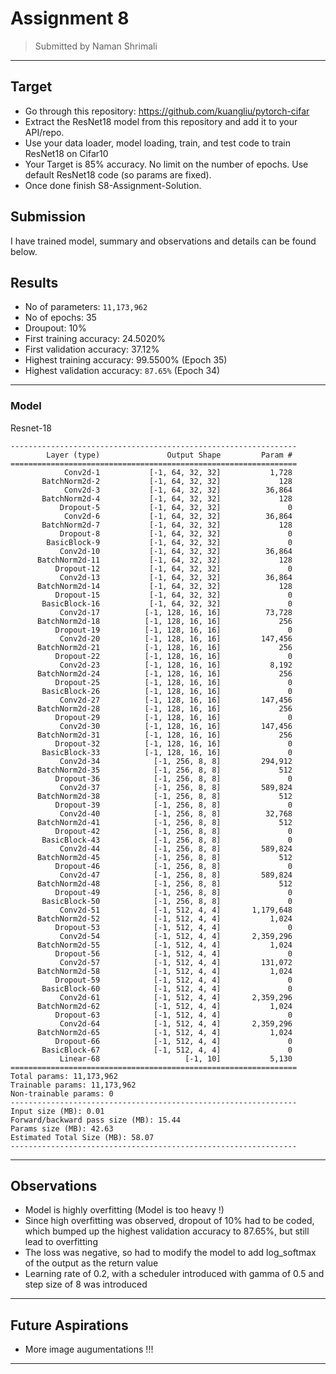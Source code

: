 # Assignment 8

> Submitted by Naman Shrimali
---

## Target
- Go through this repository: https://github.com/kuangliu/pytorch-cifar
- Extract the ResNet18 model from this repository and add it to your API/repo. 
- Use your data loader, model loading, train, and test code to train ResNet18 on Cifar10
- Your Target is 85% accuracy. No limit on the number of epochs. Use default ResNet18 code (so params are fixed). 
- Once done finish S8-Assignment-Solution.

## Submission
I have trained model, summary and observations and details can be found below.

## Results
- No of parameters: `11,173,962`
- No of epochs: 35
- Droupout: 10%
- First training accuracy: 24.5020%
- First validation accuracy: 37.12%
- Highest training accuracy: 99.5500% (Epoch 35)
- Highest validation accuracy: `87.65%` (Epoch 34) 
---
### Model
Resnet-18
```
----------------------------------------------------------------
        Layer (type)               Output Shape         Param #
================================================================
            Conv2d-1           [-1, 64, 32, 32]           1,728
       BatchNorm2d-2           [-1, 64, 32, 32]             128
            Conv2d-3           [-1, 64, 32, 32]          36,864
       BatchNorm2d-4           [-1, 64, 32, 32]             128
           Dropout-5           [-1, 64, 32, 32]               0
            Conv2d-6           [-1, 64, 32, 32]          36,864
       BatchNorm2d-7           [-1, 64, 32, 32]             128
           Dropout-8           [-1, 64, 32, 32]               0
        BasicBlock-9           [-1, 64, 32, 32]               0
           Conv2d-10           [-1, 64, 32, 32]          36,864
      BatchNorm2d-11           [-1, 64, 32, 32]             128
          Dropout-12           [-1, 64, 32, 32]               0
           Conv2d-13           [-1, 64, 32, 32]          36,864
      BatchNorm2d-14           [-1, 64, 32, 32]             128
          Dropout-15           [-1, 64, 32, 32]               0
       BasicBlock-16           [-1, 64, 32, 32]               0
           Conv2d-17          [-1, 128, 16, 16]          73,728
      BatchNorm2d-18          [-1, 128, 16, 16]             256
          Dropout-19          [-1, 128, 16, 16]               0
           Conv2d-20          [-1, 128, 16, 16]         147,456
      BatchNorm2d-21          [-1, 128, 16, 16]             256
          Dropout-22          [-1, 128, 16, 16]               0
           Conv2d-23          [-1, 128, 16, 16]           8,192
      BatchNorm2d-24          [-1, 128, 16, 16]             256
          Dropout-25          [-1, 128, 16, 16]               0
       BasicBlock-26          [-1, 128, 16, 16]               0
           Conv2d-27          [-1, 128, 16, 16]         147,456
      BatchNorm2d-28          [-1, 128, 16, 16]             256
          Dropout-29          [-1, 128, 16, 16]               0
           Conv2d-30          [-1, 128, 16, 16]         147,456
      BatchNorm2d-31          [-1, 128, 16, 16]             256
          Dropout-32          [-1, 128, 16, 16]               0
       BasicBlock-33          [-1, 128, 16, 16]               0
           Conv2d-34            [-1, 256, 8, 8]         294,912
      BatchNorm2d-35            [-1, 256, 8, 8]             512
          Dropout-36            [-1, 256, 8, 8]               0
           Conv2d-37            [-1, 256, 8, 8]         589,824
      BatchNorm2d-38            [-1, 256, 8, 8]             512
          Dropout-39            [-1, 256, 8, 8]               0
           Conv2d-40            [-1, 256, 8, 8]          32,768
      BatchNorm2d-41            [-1, 256, 8, 8]             512
          Dropout-42            [-1, 256, 8, 8]               0
       BasicBlock-43            [-1, 256, 8, 8]               0
           Conv2d-44            [-1, 256, 8, 8]         589,824
      BatchNorm2d-45            [-1, 256, 8, 8]             512
          Dropout-46            [-1, 256, 8, 8]               0
           Conv2d-47            [-1, 256, 8, 8]         589,824
      BatchNorm2d-48            [-1, 256, 8, 8]             512
          Dropout-49            [-1, 256, 8, 8]               0
       BasicBlock-50            [-1, 256, 8, 8]               0
           Conv2d-51            [-1, 512, 4, 4]       1,179,648
      BatchNorm2d-52            [-1, 512, 4, 4]           1,024
          Dropout-53            [-1, 512, 4, 4]               0
           Conv2d-54            [-1, 512, 4, 4]       2,359,296
      BatchNorm2d-55            [-1, 512, 4, 4]           1,024
          Dropout-56            [-1, 512, 4, 4]               0
           Conv2d-57            [-1, 512, 4, 4]         131,072
      BatchNorm2d-58            [-1, 512, 4, 4]           1,024
          Dropout-59            [-1, 512, 4, 4]               0
       BasicBlock-60            [-1, 512, 4, 4]               0
           Conv2d-61            [-1, 512, 4, 4]       2,359,296
      BatchNorm2d-62            [-1, 512, 4, 4]           1,024
          Dropout-63            [-1, 512, 4, 4]               0
           Conv2d-64            [-1, 512, 4, 4]       2,359,296
      BatchNorm2d-65            [-1, 512, 4, 4]           1,024
          Dropout-66            [-1, 512, 4, 4]               0
       BasicBlock-67            [-1, 512, 4, 4]               0
           Linear-68                   [-1, 10]           5,130
================================================================
Total params: 11,173,962
Trainable params: 11,173,962
Non-trainable params: 0
----------------------------------------------------------------
Input size (MB): 0.01
Forward/backward pass size (MB): 15.44
Params size (MB): 42.63
Estimated Total Size (MB): 58.07
----------------------------------------------------------------
```
---
## Observations
* Model is highly overfitting (Model is too heavy !)
* Since high overfitting was observed, dropout of 10% had to be coded, which bumped up the highest validation accuracy to 87.65%, but still lead to overfitting
* The loss was negative, so had to modify the model to add log_softmax of the output as the return value
* Learning rate of 0.2, with a scheduler introduced with gamma of 0.5 and step size of 8 was introduced
---
## Future Aspirations
* More image augumentations !!!
---

